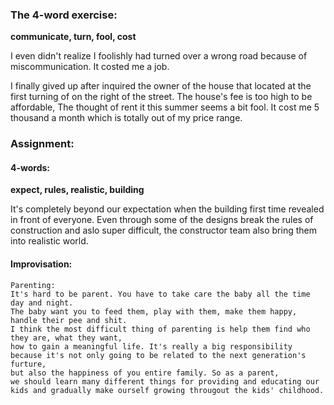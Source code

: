 ### The 4-word exercise:
**communicate, turn, fool, cost**

I even didn't realize I foolishly had turned over a wrong road because of miscommunication. It costed me a job.

I finally gived up after inquired the owner of the house that located at the first turning of on the right of the street. The house's fee is too high to be affordable, The thought of rent it this summer seems a bit fool. It cost me 5 thousand a month which is totally out of my price range.

### Assignment:
#### 4-words:
**expect, rules, realistic, building**

It's completely beyond our expectation when the building first time revealed in front of everyone. Even through some of the designs break the rules of construction and aslo super difficult, the constructor team also bring them into realistic world.

#### Improvisation:

```
Parenting:
It's hard to be parent. You have to take care the baby all the time day and night. 
The baby want you to feed them, play with them, make them happy, handle their pee and shit. 
I think the most difficult thing of parenting is help them find who they are, what they want,
how to gain a meaningful life. It's really a big responsibility because it's not only going to be related to the next generation's furture,
but also the happiness of you entire family. So as a parent, 
we should learn many different things for providing and educating our kids and gradually make ourself growing througout the kids' childhood.
```
